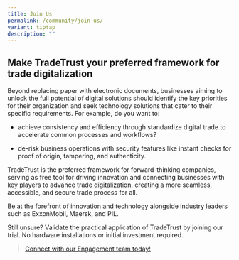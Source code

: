 ```yaml
---
title: Join Us
permalink: /community/join-us/
variant: tiptap
description: ""
---
```

<h2>Make TradeTrust your preferred framework for trade digitalization</h2>
<p>Beyond replacing paper with electronic documents, businesses aiming to
unlock the full potential of digital solutions should identify the key
priorities for their organization and seek technology solutions that cater
to their specific requirements. For example, do you want to:</p>
<ul data-tight="true" class="tight">
<li>
<p>achieve consistency and efficiency through standardize digital trade to
accelerate common processes and workflows?</p>
</li>
<li>
<p>de-risk business operations with security features like instant checks
for proof of origin, tampering, and authenticity.</p>
<p></p>
</li>
</ul>
<p>TradeTrust is the preferred framework for forward-thinking companies,
serving as free tool for driving innovation and connecting businesses with
key players to advance trade digitalization, creating a more seamless,
accessible, and secure trade process for all.</p>
<p>Be at the forefront of innovation and technology alongside industry leaders
such as ExxonMobil, Maersk, and PIL.</p>
<p>Still unsure? Validate the practical application of TradeTrust by joining
our trial. No hardware installations or initial investment required.</p>
<blockquote>
<p><a href="mailto:tradetrust@imda.gov.sg" rel="noopener noreferrer nofollow" target="_blank">Connect with our Engagement team today!</a>
</p>
</blockquote>
<p></p>
<p></p>